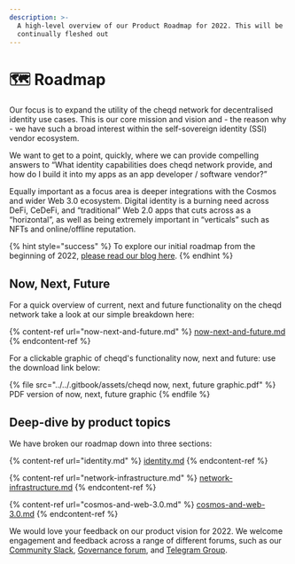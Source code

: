 ```yaml
---
description: >-
  A high-level overview of our Product Roadmap for 2022. This will be
  continually fleshed out
---
```


# 🗺 Roadmap

Our focus is to expand the utility of the cheqd network for decentralised identity use cases. This is our core mission and vision and - the reason why - we have such a broad interest within the self-sovereign identity (SSI) vendor ecosystem.

We want to get to a point, quickly, where we can provide compelling answers to “What identity capabilities does cheqd network provide, and how do I build it into my apps as an app developer / software vendor?”

Equally important as a focus area is deeper integrations with the Cosmos and wider Web 3.0 ecosystem. Digital identity is a burning need across DeFi, CeDeFi, and “traditional” Web 2.0 apps that cuts across as a “horizontal”, as well as being extremely important in “verticals” such as NFTs and online/offline reputation.

{% hint style="success" %}
To explore our initial roadmap from the beginning of 2022, [please read our blog here](https://blog.cheqd.io/cheqds-product-vision-for-2022-6a92e8e4d296).
{% endhint %}

## Now, Next, Future

For a quick overview of current, next and future functionality on the cheqd network take a look at our simple breakdown here:

{% content-ref url="now-next-and-future.md" %}
[now-next-and-future.md](now-next-and-future.md)
{% endcontent-ref %}

For a clickable graphic of cheqd's functionality now, next and future: use the download link below:

{% file src="../../.gitbook/assets/cheqd now, next, future graphic.pdf" %}
PDF version of now, next, future graphic
{% endfile %}

## Deep-dive by product topics

We have broken our roadmap down into three sections:

{% content-ref url="identity.md" %}
[identity.md](identity.md)
{% endcontent-ref %}

{% content-ref url="network-infrastructure.md" %}
[network-infrastructure.md](network-infrastructure.md)
{% endcontent-ref %}

{% content-ref url="cosmos-and-web-3.0.md" %}
[cosmos-and-web-3.0.md](cosmos-and-web-3.0.md)
{% endcontent-ref %}

We would love your feedback on our product vision for 2022. We welcome engagement and feedback across a range of different forums, such as our [Community Slack](http://cheqd.link/join-cheqd-slack), [Governance forum](https://commonwealth.im/cheqd), and [Telegram Group](https://t.me/cheqd).
